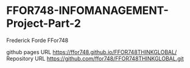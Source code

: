 # FFOR748-INFOMANAGEMENT-Project-Part-2


Frederick Forde FFor748

github pages URL
https://ffor748.github.io/FFOR748THINKGLOBAL/
Repository URL
https://github.com/ffor748/FFOR748THINKGLOBAL.git
